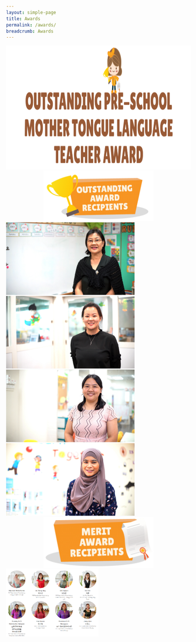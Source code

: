 ```yaml
---
layout: simple-page
title: Awards
permalink: /awards/
breadcrumb: Awards
---
```


<img class="avia_image" src="/sitedata/wp-content/uploads/2018/06/award-title-1030x337.png" alt="" title="award-title" height="337">

<div>
<center><img class="avia_image" src="/images/Outstanding.PNG" alt="" style="width:300px;height:138px;"></center>
</div>

<div class="row is-multiline">
         <a href="https://event-reg.biz/registration/MTLSAward?Award=CQ1" >
         <img src="/images/Madam Chong Pou Khwai.jpg" alt="" style="width:350px;" />
         </a>
      </div>
         <a href="https://event-reg.biz/registration/MTLSAward?Award=CQ2" >
         <img src="/images/Ms Ni Xuejing.jpg" alt="" style="width:350px;" />
         </a>
   </div>
         <a href="https://event-reg.biz/registration/MTLSAward?Award=CQ3" >
         <img src="/images/Madam Zhou Shaojuan.jpg" alt="" style="width:350px;" />
         </a>
      </div>
         <a href="https://event-reg.biz/registration/MTLSAward?Award=MQ1" >  
         <img src="/images/Ms Kamilah Binte Kamis.jpg" alt="" style="width:350px;" />
         </a>
   </div>
</div>

<div>
<center><img class="avia_image" src="/images/Merit.PNG" alt="" style="width:300px;height:138px;"></center>
</div>

<img src="/images/award2.PNG" width="50%">
